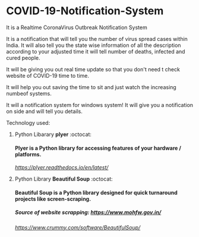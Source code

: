 # COVID-19-Notification-System
It is a Realtime CoronaVirus Outbreak Notification System 

It is a notification that will tell you the number of virus spread cases within India. It will also tell you the state wise information of all the description according to your adjusted time it will tell number of deaths, infected and cured people.

It will be giving you out real time update so that you don't need t check website of COVID-19 time to time.

It will help you out saving the time to sit and just watch the increasing numbeof systems. 

It will a notification system for windows system! It will give you a notification on side and will tell you details.

Technology used: 
1. Python Libarary **plyer**  :octocat:
   #### Plyer is a Python library for accessing features of your hardware / platforms. 
   *https://plyer.readthedocs.io/en/latest/*

2. Python Library **Beautiful Soup** :octocat:
   #### Beautiful Soup is a Python library designed for quick turnaround projects like screen-scraping.
   ##### Source of website scrapping: https://www.mohfw.gov.in/
   *https://www.crummy.com/software/BeautifulSoup/*
